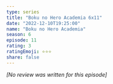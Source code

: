 ```yaml
---
type: series
title: "Boku no Hero Academia 6x11"
date: "2022-12-10T19:25:00"
name: "Boku no Hero Academia"
season: 6
episode: 11
rating: 3
ratingEmoji: ⭐️⭐️⭐️
share: false
---
```


_[No review was written for this episode]_
